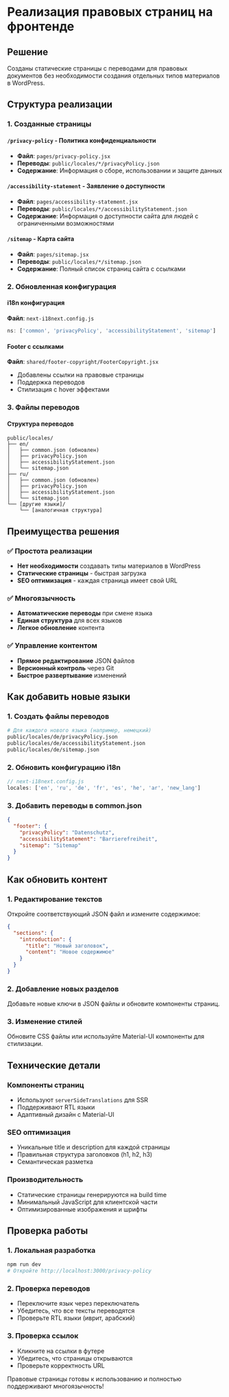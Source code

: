 # Реализация правовых страниц на фронтенде

## Решение

Созданы статические страницы с переводами для правовых документов без необходимости создания отдельных типов материалов в WordPress.

## Структура реализации

### 1. Созданные страницы

#### `/privacy-policy` - Политика конфиденциальности
- **Файл**: `pages/privacy-policy.jsx`
- **Переводы**: `public/locales/*/privacyPolicy.json`
- **Содержание**: Информация о сборе, использовании и защите данных

#### `/accessibility-statement` - Заявление о доступности
- **Файл**: `pages/accessibility-statement.jsx`
- **Переводы**: `public/locales/*/accessibilityStatement.json`
- **Содержание**: Информация о доступности сайта для людей с ограниченными возможностями

#### `/sitemap` - Карта сайта
- **Файл**: `pages/sitemap.jsx`
- **Переводы**: `public/locales/*/sitemap.json`
- **Содержание**: Полный список страниц сайта с ссылками

### 2. Обновленная конфигурация

#### i18n конфигурация
**Файл**: `next-i18next.config.js`
```javascript
ns: ['common', 'privacyPolicy', 'accessibilityStatement', 'sitemap']
```

#### Footer с ссылками
**Файл**: `shared/footer-copyright/FooterCopyright.jsx`
- Добавлены ссылки на правовые страницы
- Поддержка переводов
- Стилизация с hover эффектами

### 3. Файлы переводов

#### Структура переводов
```
public/locales/
├── en/
│   ├── common.json (обновлен)
│   ├── privacyPolicy.json
│   ├── accessibilityStatement.json
│   └── sitemap.json
├── ru/
│   ├── common.json (обновлен)
│   ├── privacyPolicy.json
│   ├── accessibilityStatement.json
│   └── sitemap.json
└── [другие языки]/
    └── [аналогичная структура]
```

## Преимущества решения

### ✅ Простота реализации
- **Нет необходимости** создавать типы материалов в WordPress
- **Статические страницы** - быстрая загрузка
- **SEO оптимизация** - каждая страница имеет свой URL

### ✅ Многоязычность
- **Автоматические переводы** при смене языка
- **Единая структура** для всех языков
- **Легкое обновление** контента

### ✅ Управление контентом
- **Прямое редактирование** JSON файлов
- **Версионный контроль** через Git
- **Быстрое развертывание** изменений

## Как добавить новые языки

### 1. Создать файлы переводов
```bash
# Для каждого нового языка (например, немецкий)
public/locales/de/privacyPolicy.json
public/locales/de/accessibilityStatement.json
public/locales/de/sitemap.json
```

### 2. Обновить конфигурацию i18n
```javascript
// next-i18next.config.js
locales: ['en', 'ru', 'de', 'fr', 'es', 'he', 'ar', 'new_lang']
```

### 3. Добавить переводы в common.json
```json
{
  "footer": {
    "privacyPolicy": "Datenschutz",
    "accessibilityStatement": "Barrierefreiheit",
    "sitemap": "Sitemap"
  }
}
```

## Как обновить контент

### 1. Редактирование текстов
Откройте соответствующий JSON файл и измените содержимое:
```json
{
  "sections": {
    "introduction": {
      "title": "Новый заголовок",
      "content": "Новое содержимое"
    }
  }
}
```

### 2. Добавление новых разделов
Добавьте новые ключи в JSON файлы и обновите компоненты страниц.

### 3. Изменение стилей
Обновите CSS файлы или используйте Material-UI компоненты для стилизации.

## Технические детали

### Компоненты страниц
- Используют `serverSideTranslations` для SSR
- Поддерживают RTL языки
- Адаптивный дизайн с Material-UI

### SEO оптимизация
- Уникальные title и description для каждой страницы
- Правильная структура заголовков (h1, h2, h3)
- Семантическая разметка

### Производительность
- Статические страницы генерируются на build time
- Минимальный JavaScript для клиентской части
- Оптимизированные изображения и шрифты

## Проверка работы

### 1. Локальная разработка
```bash
npm run dev
# Откройте http://localhost:3000/privacy-policy
```

### 2. Проверка переводов
- Переключите язык через переключатель
- Убедитесь, что все тексты переводятся
- Проверьте RTL языки (иврит, арабский)

### 3. Проверка ссылок
- Кликните на ссылки в футере
- Убедитесь, что страницы открываются
- Проверьте корректность URL

Правовые страницы готовы к использованию и полностью поддерживают многоязычность!
